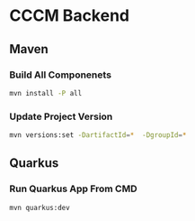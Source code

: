 # CCCM Backend

## Maven

### Build All Componenets

```bash
mvn install -P all
```

### Update Project Version

```bash
mvn versions:set -DartifactId=*  -DgroupId=*
```

## Quarkus 

### Run Quarkus App From CMD

```bash
mvn quarkus:dev
```
